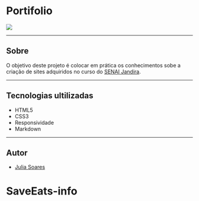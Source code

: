 # Portifolio

![](./img/Screenshot-portifolio.png)

---


## Sobre
O objetivo deste projeto é colocar em prática os conhecimentos sobe a criação de sites adquiridos no curso do [SENAI Jandira](https://jandira.sp.senai.br/).

---

## Tecnologias ultilizadas

- HTML5
- CSS3
- Responsividade
- Markdown


---

## Autor 

- [Julia Soares](https://github.com/Xul14)
# SaveEats-info
